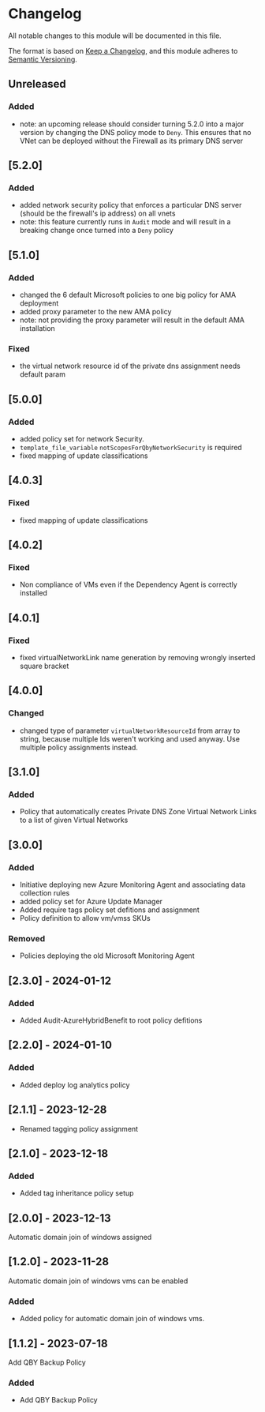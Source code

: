 # Changelog

All notable changes to this module will be documented in this file.

The format is based on [Keep a Changelog](https://keepachangelog.com/en/1.1.0/),
and this module adheres to [Semantic Versioning](https://semver.org/spec/v2.0.0.html).

## Unreleased

### Added

- note: an upcoming release should consider turning 5.2.0 into a major version
by changing the DNS policy mode to `Deny`. This ensures that no VNet can be deployed
without the Firewall as its primary DNS server

## [5.2.0]

### Added
- added network security policy that enforces a particular DNS server
(should be the firewall's ip address) on all vnets
- note: this feature currently runs in `Audit` mode and will result in
a breaking change once turned into a `Deny` policy

## [5.1.0]

### Added
- changed the 6 default Microsoft policies to one big policy for AMA deployment
- added proxy parameter to the new AMA policy
- note: not providing the proxy parameter will result in the default AMA installation

### Fixed
- the virtual network resource id of the private dns assignment needs default param

## [5.0.0]

### Added

- added policy set for network Security. 
- `template_file_variable` `notScopesForQbyNetworkSecurity` is required
- fixed mapping of update classifications

## [4.0.3]

### Fixed

- fixed mapping of update classifications

## [4.0.2]

### Fixed

- Non compliance of VMs even if the Dependency Agent is correctly installed

## [4.0.1]

### Fixed

- fixed virtualNetworkLink name generation by removing wrongly inserted square bracket


## [4.0.0]

### Changed

- changed type of parameter `virtualNetworkResourceId` from array to string, because multiple Ids weren't working and used anyway. Use multiple policy assignments instead.

## [3.1.0]

### Added

- Policy that automatically creates Private DNS Zone Virtual Network Links to a list of given Virtual Networks

## [3.0.0]

### Added

- Initiative deploying new Azure Monitoring Agent and associating data collection rules
- added policy set for Azure Update Manager
- Added require tags policy set defitions and assignment
- Policy definition to allow vm/vmss SKUs

### Removed

- Policies deploying the old Microsoft Monitoring Agent

## [2.3.0] - 2024-01-12

### Added

- Added Audit-AzureHybridBenefit to root policy defitions

## [2.2.0] - 2024-01-10

### Added

- Added deploy log analytics policy

## [2.1.1] - 2023-12-28

- Renamed tagging policy assignment

## [2.1.0] - 2023-12-18

### Added

- Added tag inheritance policy setup

## [2.0.0] - 2023-12-13

Automatic domain join of windows assigned

## [1.2.0] - 2023-11-28

Automatic domain join of windows vms can be enabled

### Added

- Added policy for automatic domain join of windows vms.

## [1.1.2] - 2023-07-18

Add QBY Backup Policy

### Added

- Add QBY Backup Policy
